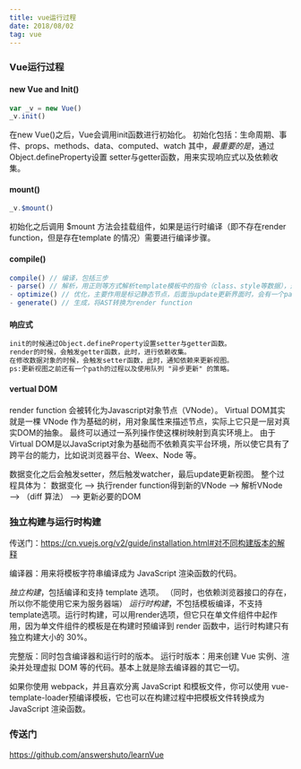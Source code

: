 ```yaml
---
title: vue运行过程
date: 2018/08/02
tag: vue
---
```


### Vue运行过程

#### new Vue and Init() 
```javascript
var _v = new Vue()
_v.init()
```
在new Vue()之后，Vue会调用init函数进行初始化。
初始化包括：生命周期、事件、props、methods、data、computed、watch
其中，*最重要的是*，通过Object.defineProperty设置 setter与getter函数，用来实现响应式以及依赖收集。

#### mount()
```javascript
_v.$mount()
```
初始化之后调用 $mount 方法会挂载组件，如果是运行时编译（即不存在render function，但是存在template 的情况）需要进行编译步骤。


#### compile()
```javascript
compile() // 编译，包括三步
- parse() // 解析，用正则等方式解析template模板中的指令（class、style等数据），形成AST。
- optimize() // 优化，主要作用是标记静态节点，后面当update更新界面时，会有一个patch过程，此时，diff算法会直接跳过静态节点，优化patch性能
- generate() // 生成，将AST转换为render function
```

#### 响应式
```html
init的时候通过Object.defineProperty设置setter与getter函数。
render的时候，会触发getter函数，此时，进行依赖收集。
在修改数据对象的时候，会触发setter函数，此时，通知依赖来更新视图。
ps:更新视图之前还有一个path的过程以及使用队列 "异步更新" 的策略。
```

#### vertual DOM
render function 会被转化为Javascript对象节点（VNode）。
Virtual DOM其实就是一棵 VNode 作为基础的树，用对象属性来描述节点，实际上它只是一层对真实DOM的抽象。
最终可以通过一系列操作使这棵树映射到真实环境上。
由于Virtual DOM是以JavaScript对象为基础而不依赖真实平台环境，所以使它具有了跨平台的能力，比如说浏览器平台、Weex、Node 等。

数据变化之后会触发setter，然后触发watcher，最后update更新视图。
整个过程具体为：
数据变化 ——> 执行render function得到新的VNode ——> 解析VNode ——> （diff 算法） ——> 更新必要的DOM


### 独立构建与运行时构建
传送门：https://cn.vuejs.org/v2/guide/installation.html#对不同构建版本的解释

编译器：用来将模板字符串编译成为 JavaScript 渲染函数的代码。

*独立构建*，包括编译和支持 template 选项。 （同时，也依赖浏览器接口的存在，所以你不能使用它来为服务器端）
*运行时构建*，不包括模板编译，不支持template选项。运行时构建，可以用render选项，但它只在单文件组件中起作用，因为单文件组件的模板是在构建时预编译到 render 函数中，运行时构建只有独立构建大小的 30%。

完整版：同时包含编译器和运行时的版本。
运行时版本：用来创建 Vue 实例、渲染并处理虚拟 DOM 等的代码。基本上就是除去编译器的其它一切。

如果你使用 webpack，并且喜欢分离 JavaScript 和模板文件，你可以使用 vue-template-loader预编译模板，它也可以在构建过程中把模板文件转换成为 JavaScript 渲染函数。




### 传送门

https://github.com/answershuto/learnVue

